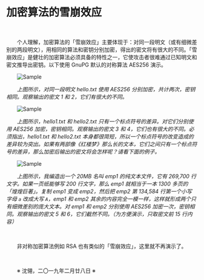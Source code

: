 # 加密算法的雪崩效应

&emsp;&emsp;

&emsp;&emsp;个人理解，加密算法的「雪崩效应」主要体现于：对同一段明文（或有细微差别的两段明文），用相同的算法和密钥分别加密，得出的密文将有很大的不同。「雪崩效应」是健壮的加密算法必须具备的特性之一，它使攻击者很难通过已知明文和密文推导出密钥。以下使用 GnuPG 默认的对称算法 AES256 演示。

&emsp;&emsp;![Sample](https://github.com/voyageplanet/plan42/blob/master/99_file/01_img/20190228-aes256-01.png)

&emsp;&emsp;_上图所示，对同一段明文 hello.txt 使用 AES256 分别加密，共计两次，密钥相同。观察输出的密文 1 和 2，它们有很大的不同。_

&emsp;&emsp;![Sample](https://github.com/voyageplanet/plan42/blob/master/99_file/01_img/20190228-aes256-02.png)

&emsp;&emsp;_上图所示，hello1.txt 和 hello2.txt 只有一个标点符号的差异。对它们分别使用 AES256 加密，密钥相同。观察输出的密文 3 和 4，它们也有很大的不同。必须指出，hello1.txt 和 hello2.txt 本身都很简短，所以一个标点符号的改变造成的差异较为突出。如果有两部像《红楼梦》那么长的文本，它们之间只有一个标点符号的差异，那么加密后输出的密文将会怎样呢？请看下面的例子。_

&emsp;&emsp;![Sample](https://github.com/voyageplanet/plan42/blob/master/99_file/01_img/20190228-aes256-03.png)

&emsp;&emsp;_上图所示，我编造出一个 20MB 名叫 emp1 的纯文本文件，它有 269,700 行文字。如果一页纸能够写 200 行文字，那么 emp1 就相当于一本 1300 多页的「煌煌巨著」。复制 emp1 变成 emp2，然后把 emp2 第 134,584 行第一个小写字母 `a` 改成大写 `A`，emp1 和 emp2 其余的内容完全一模一样，这样就形成两个只有细微差别的庞大文本。对 emp1 和 emp2 分别使用 AES256 加密一次，密钥相同。观察输出的密文 5 和 6，它们截然不同。（为方便演示，只取密文前 15 行内容）_

&emsp;&emsp;

&emsp;&emsp;非对称加密算法例如 RSA 也有类似的「雪崩效应」，这里就不再演示了。

&emsp;&emsp;

&emsp;&emsp;※ 沈翎，二〇一九年二月廿八日 ※
